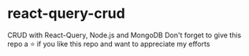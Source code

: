 # react-query-crud
CRUD with React-Query, Node.js and MongoDB
Don't forget to give this repo a ⭐ if you like this repo and want to appreciate my efforts
